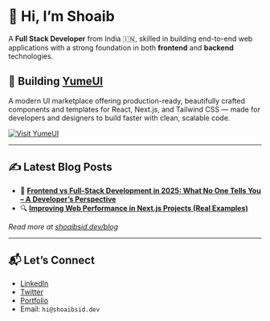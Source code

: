 # 👋 Hi, I’m Shoaib

A **Full Stack Developer** from India 🇮🇳, skilled in building end-to-end web applications with a strong foundation in both **frontend** and **backend** technologies.  


## 🚀 Building [YumeUI](https://yumeui.com)

A modern UI marketplace offering production-ready, beautifully crafted components and templates for React, Next.js, and Tailwind CSS — made for developers and designers to build faster with clean, scalable code.

[![Visit YumeUI](https://img.shields.io/badge/Visit-YUMEUI-blueviolet?style=for-the-badge&logo=vercel&logoColor=white)](https://yumeui.com)


---


## ✍️ Latest Blog Posts

- 🧩 **[Frontend vs Full-Stack Development in 2025: What No One Tells You – A Developer’s Perspective](https://www.shoaibsid.dev/blog/frontend-vs-full-stack-development-in-2025-what-no-one-tells-you-a-developers-perspective)**
- 🔍 **[Improving Web Performance in Next.js Projects (Real Examples)](https://www.shoaibsid.dev/blog/improving-web-performance-in-next-js-projects-real-examples)**

_Read more at [shoaibsid.dev/blog](https://shoaibsid.dev/blog)_

---

## 📬 Let’s Connect

- [LinkedIn](https://www.linkedin.com/in/itsshoaibsid/)
- [Twitter](https://twitter.com/itsshoaibsid)
- [Portfolio](https://shoaibsid.dev)
- Email: `hi@shoaibsid.dev`
